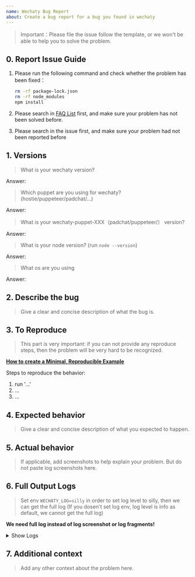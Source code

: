 ```yaml
---
name: Wechaty Bug Report
about: Create a bug report for a bug you found in wechaty
---
```


> Important：Please file the issue follow the template, or we won't be able to help you to solve the problem.

## 0. Report Issue Guide

1. Please run the following command and check whether the problem has been fixed：

    ```sh
    rm -rf package-lock.json
    rm -rf node_modules
    npm install
    ```

2. Please search in [FAQ List](https://wechaty.js.org/faq) first, and make sure your problem has not been solved before.

3. Please search in the issue first, and make sure your problem had not been reported before

## 1. Versions

> What is your wechaty version?

Answer:

> Which puppet are you using for wechaty? (hostie/puppeteer/padchat/...)

Answer:

> What is your wechaty-puppet-XXX（padchat/puppeteer/） version?

Answer:

> What is your node version? (run `node --version`)

Answer:

> What os are you using

Answer:

## 2. Describe the bug

> Give a clear and concise description of what the bug is.

## 3. To Reproduce

> This part is very important: if you can not provide any reproduce steps, then the problem will be very hard to be recognized.

**[How to create a Minimal, Reproducible Example](https://stackoverflow.com/help/minimal-reproducible-example)**

Steps to reproduce the behavior:

1. run '...'
2. ...
3. ...

## 4. Expected behavior

> Give a clear and concise description of what you expected to happen.

## 5. Actual behavior

> If applicable, add screenshots to help explain your problem. But do not paste log screenshots here.

## 6. Full Output Logs

> Set env `WECHATY_LOG=silly` in order to set log level to silly, then we can get the full log (If you dosen't set log env, log level is info as default, we cannot get the full log)

**We need full log instead of log screenshot or log fragments!**

<details>
<summary>
Show Logs
</summary>

```shell
$ WECHATY_LOG=silly node yourbot.js

-> PASTE YOUR FULL(DO NOT ONLY PROVIDE FRAGMENTS) LOG MESSAGES HERE

```

</details>

## 7. Additional context

> Add any other context about the problem here.
